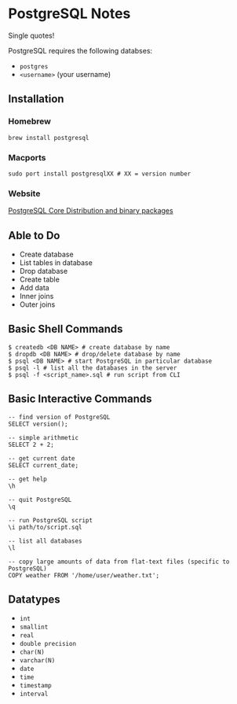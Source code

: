 # PostgreSQL Notes

Single quotes!

PostgreSQL requires the following databses:

- `postgres`
- `<username>` (your username)

## Installation

### Homebrew

```
brew install postgresql
```

### Macports

```
sudo port install postgresqlXX # XX = version number
```

### Website

[PostgreSQL Core Distribution and binary packages][download]

[download]: http://www.postgresql.org/download/

## Able to Do

- Create database
- List tables in database
- Drop database
- Create table
- Add data
- Inner joins
- Outer joins

## Basic Shell Commands

```Shell
$ createdb <DB NAME> # create database by name
$ dropdb <DB NAME> # drop/delete database by name
$ psql <DB NAME> # start PostgreSQL in particular database
$ psql -l # list all the databases in the server
$ psql -f <script_name>.sql # run script from CLI
```

## Basic Interactive Commands

```PLpgSQL
-- find version of PostgreSQL
SELECT version();

-- simple arithmetic
SELECT 2 + 2;

-- get current date
SELECT current_date;

-- get help
\h

-- quit PostgreSQL
\q

-- run PostgreSQL script
\i path/to/script.sql

-- list all databases
\l

-- copy large amounts of data from flat-text files (specific to PostgreSQL)
COPY weather FROM '/home/user/weather.txt';
```

## Datatypes

- `int`
- `smallint`
- `real`
- `double precision`
- `char(N)`
- `varchar(N)`
- `date`
- `time`
- `timestamp`
- `interval`
